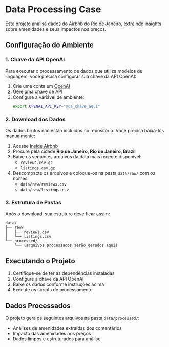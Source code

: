 # Data Processing Case

Este projeto analisa dados do Airbnb do Rio de Janeiro, extraindo insights sobre amenidades e seus impactos nos preços.

## Configuração do Ambiente

### 1. Chave da API OpenAI

Para executar o processamento de dados que utiliza modelos de linguagem, você precisa configurar sua chave da API OpenAI:

1. Crie uma conta em [OpenAI](https://platform.openai.com/)
2. Gere uma chave de API
3. Configure a variável de ambiente:
   ```bash
   export OPENAI_API_KEY="sua_chave_aqui"
   ```

### 2. Download dos Dados

Os dados brutos não estão incluídos no repositório. Você precisa baixá-los manualmente:

1. Acesse [Inside Airbnb](https://insideairbnb.com/get-the-data/)
2. Procure pela cidade **Rio de Janeiro, Rio de Janeiro, Brazil**
3. Baixe os seguintes arquivos da data mais recente disponível:
   - `reviews.csv.gz` 
   - `listings.csv.gz`
4. Descompacte os arquivos e coloque-os na pasta `data/raw/` com os nomes:
   - `data/raw/reviews.csv`
   - `data/raw/listings.csv`

### 3. Estrutura de Pastas

Após o download, sua estrutura deve ficar assim:
```
data/
├── raw/
│   ├── reviews.csv
│   └── listings.csv
└── processed/
    └── (arquivos processados serão gerados aqui)
```

## Executando o Projeto

1. Certifique-se de ter as dependências instaladas
2. Configure a chave da API OpenAI
3. Baixe os dados conforme instruções acima
4. Execute os scripts de processamento

## Dados Processados

O projeto gera os seguintes arquivos na pasta `data/processed/`:
- Análises de amenidades extraídas dos comentários
- Impacto das amenidades nos preços
- Dados limpos e estruturados para análise